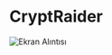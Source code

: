 # CryptRaider

![Ekran Alıntısı](https://github.com/tarikipekci/CryptRaider/assets/100356709/cb7039a3-9bf0-49cd-92e9-8a447ec34522)

